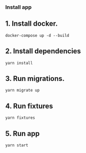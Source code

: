 ### Install app
## 1. Install docker.

```
docker-compose up -d --build
```
## 2. Install dependencies

```
yarn install
```

## 3. Run migrations.

```
yarn migrate up
```

## 4. Run fixtures

```
yarn fixtures
```

## 5. Run app

```
yarn start
```